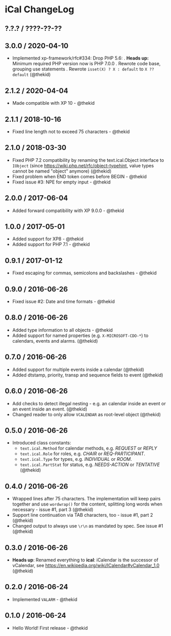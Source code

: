 iCal ChangeLog
==============

## ?.?.? / ????-??-??

## 3.0.0 / 2020-04-10

* Implemented xp-framework/rfc#334: Drop PHP 5.6:
  . **Heads up:** Minimum required PHP version now is PHP 7.0.0
  . Rewrote code base, grouping use statements
  . Rewrote `isset(X) ? X : default` to `X ?? default`
  (@thekid)

## 2.1.2 / 2020-04-04

* Made compatible with XP 10 - @thekid

## 2.1.1 / 2018-10-16

* Fixed line length not to exceed 75 characters - @thekid

## 2.1.0 / 2018-03-30

* Fixed PHP 7.2 compatibility by renaming the text.ical.Object interface
  to `IObject` (since https://wiki.php.net/rfc/object-typehint, value
  types cannot be named "object" anymore)
  (@thekid)
* Fixed problem when END token comes before BEGIN - @thekid
* Fixed issue #3: NPE for empty input - @thekid

## 2.0.0 / 2017-06-04

* Added forward compatibility with XP 9.0.0 - @thekid

## 1.0.0 / 2017-05-01

* Added support for XP8 - @thekid
* Added support for PHP 7.1 - @thekid

## 0.9.1 / 2017-01-12

* Fixed escaping for commas, semicolons and backslashes - @thekid

## 0.9.0 / 2016-06-26

* Fixed issue #2: Date and time formats - @thekid

## 0.8.0 / 2016-06-26

* Added type information to all objects - @thekid
* Added support for named properties (e.g. `X-MICROSOFT-CDO-*`) to
  calendars, events and alarms.
  (@thekid)

## 0.7.0 / 2016-06-26

* Added support for multiple events inside a calendar
  (@thekid)
* Added dtstamp, priority, transp and sequence fields to event
  (@thekid)

## 0.6.0 / 2016-06-26

* Add checks to detect illegal nesting - e.g. an calendar inside an
  event or an event inside an event.
  (@thekid)
* Changed reader to only allow `VCALENDAR` as root-level object
  (@thekid)

## 0.5.0 / 2016-06-26

* Introduced class constants:
  - `text.ical.Method` for calendar methods, e.g. *REQUEST* or *REPLY*
  - `text.ical.Role` for roles, e.g. *CHAIR* or *REQ-PARTICIPANT*.
  - `text.ical.Type` for types, e.g. *INDIVIDUAL* or *ROOM*.
  - `text.ical.PartStat` for status, e.g. *NEEDS-ACTION* or *TENTATIVE*
  (@thekid)

## 0.4.0 / 2016-06-26

* Wrapped lines after 75 characters. The implementation will keep pairs
  together and use `wordwrap()` for the content, splitting long words
  when necessary - issue #1, part 3
  (@thekid)
* Support line continuation via TAB characters, too - issue #1, part 2
  (@thekid)
* Changed output to always use `\r\n` as mandated by spec. See issue #1
  (@thekid)

## 0.3.0 / 2016-06-26

* **Heads up**: Renamed everything to **ical**: iCalendar is the successor
  of vCalendar, see https://en.wikipedia.org/wiki/ICalendar#vCalendar_1.0
  (@thekid)

## 0.2.0 / 2016-06-24

* Implemented `VALARM` - @thekid

## 0.1.0 / 2016-06-24

* Hello World! First release - @thekid